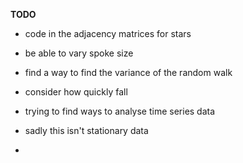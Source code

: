 **TODO** 

- code in the adjacency matrices for stars 
- be able to vary spoke size 
- find a way to find the variance of the random walk 
- consider how quickly fall 

- trying to find ways to analyse time series data 
- sadly this isn't stationary data 
- 